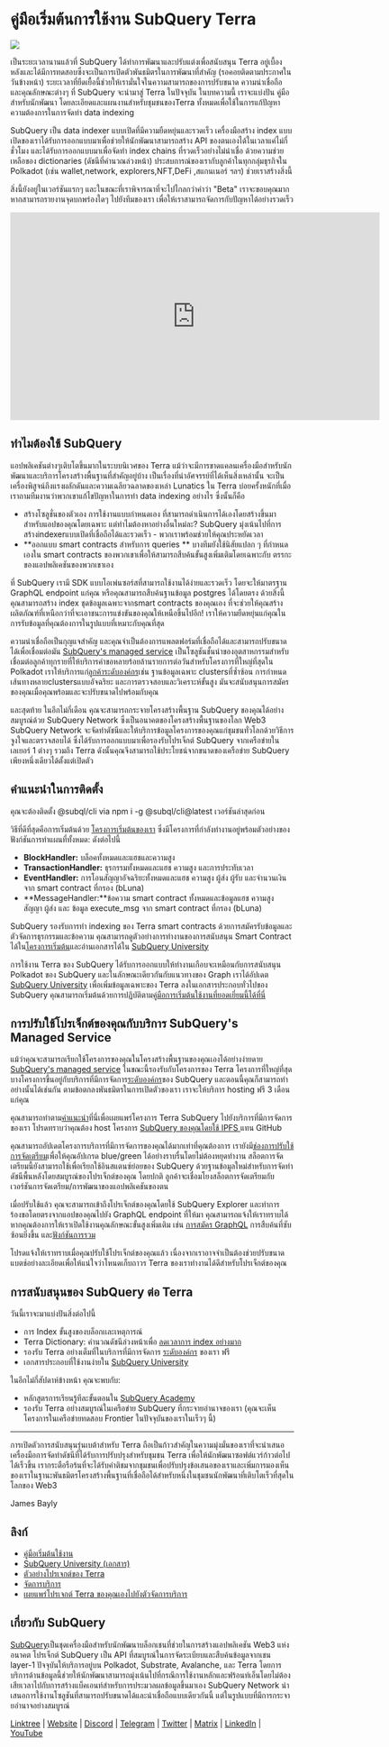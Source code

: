 # คู่มือเริ่มต้นการใช้งาน SubQuery Terra

![](https://miro.medium.com/max/1400/1*DiTE9KuzH0xHLojzGWxOuw.png)

เป็นระยะเวลานานแล้วที่ SubQuery ได้ทำการพัฒนาและปรับแต่งเพื่อสนับสนุน Terra อยู่เบื้องหลังและได้มีการทดสอบซึ่งจะเป็นการเปิดตัวพันธมิตรในการพัฒนาที่สำคัญ (รอคอยติดตามประกาศในวันข้างหน้า) ระยะเวลาที่ยืดเยื้อนี้ช่วยให้เรามั่นใจในความสามารถของการปรับขนาด ความน่าเชื่อถือ และคุณลักษณะต่างๆ ที่ SubQuery จะนำมาสู่ Terra ในปัจจุบัน ในบทความนี้ เราจะแบ่งปัน คู่มือสำหรับนักพัฒนา โดยละเอียดและแผนงานสำหรับชุมชนของTerra ทั้งหมดเพื่อใช้ในการแก้ปัญหาความต้องการในการจัดทำ data indexing

SubQuery เป็น data indexer แบบเปิดที่มีความยืดหยุ่นและรวดเร็ว เครื่องมือสร้าง index แบบเปิดของเราได้รับการออกแบบมาเพื่อช่วยให้นักพัฒนาสามารถสร้าง API ของตนเองได้ในเวลาแค่ไม่กี่ชั่วโมง และได้รับการออกแบบมาเพื่อจัดทำ index chains ที่รวดเร็วอย่างไม่น่าเชื่อ ด้วยความช่วยเหลือของ dictionaries (ดัชนีที่คำนวณล่วงหน้า) ประสบการณ์ของเรากับลูกค้าในทุกกลุ่มธุรกิจใน Polkadot (เช่น wallet,network, explorers,NFT,DeFi ,สแกนเนอร์ ฯลฯ) ช่วยเราสร้างสิ่งนี้

สิ่งนี้ยังอยู่ในเวอร์ชันแรกๆ และในขณะที่เราพิจารณาที่จะไปไกลกว่าคำว่า "Beta" เราจะขอบคุณมากหากสามารถรายงานจุดบกพร่องใดๆ ไปยังทีมของเรา เพื่อให้เราสามารถจัดการกับปัญหาได้อย่างรวดเร็ว

<iframe width="656" height="369" src="https://www.youtube.com/embed/dS7h3isQCeA" title="วิดีโอ YouTube" frameborder="0" allow="accelerometer; autoplay; clipboard-write; encrypted-media; gyroscope; picture-in-picture" allowfullscreen></iframe>

## ทำไมต้องใช้ SubQuery

แอปพลิเคชันต่างๆเติบโตขึ้นมากในระบบนิเวศของ Terra แม้ว่าจะมีการขาดแคลนเครื่องมือสำหรับนักพัฒนาและบริการโครงสร้างพื้นฐานที่สำคัญอยู่บ้าง เป็นเรื่องที่น่าอัศจรรย์ที่ได้เห็นสิ่งเหล่านั้น จะเป็นเครื่องพิสูจน์ถึงแรงผลักดันและความเฉลียวฉลาดของเหล่า Lunatics ใน Terra บ่อยครั้งหนักที่เมื่อเราถามทีมงานว่าพวกเขาแก้ไขปัญหาในการทำ data indexing อย่างไร ซึ่งนั้นก็คือ

- สร้างโซลูชั่นของตัวเอง การใช้งานแบบกำหนดเอง ที่สามารถดำเนินการได้เองโดยสร้างขึ้นมาสำหรับแอปของคุณโดยเฉพาะ แต่ทำไมต้องหาอย่างอื่นใหม่ละ? SubQuery มุ่งเน้นไปที่การสร้างindexerแบบเปิดที่เชื่อถือได้และรวดเร็ว - พวกเราพร้อมช่วยให้คุณประหยัดเวลา
- **ออกแบบ smart contracts สำหรับการ queries ** บางทีมยังใช้นิสัยแปลก ๆ ที่กำหนดเองใน smart contracts ของพวกเขาเพื่อให้สามารถสืบค้นขั้นสูงเพิ่มเติมโดยเฉพาะกับ ตรรกะของแอปพลิเคชันของพวกเขาเอง

ที่ SubQuery เรามี SDK แบบโอเพ่นซอร์สที่สามารถใช้งานได้ง่ายและรวดเร็ว โดยจะให้มาตรฐาน  GraphQL endpoint แก่คุณ หรือคุณสามารถสืบค้นฐานข้อมูล postgres ได้โดยตรง ด้วยสิ่งนี้ คุณสามารถสร้าง index ชุดข้อมูลเฉพาะจากsmart contracts ของคุณเอง ที่จะช่วยให้คุณสร้างผลิตภัณฑ์ที่เหนือกว่าที่จะเอาชนะการแข่งขันของคุณให้เหนือขึ้นไปอีก! เราให้ความยืดหยุ่นแก่คุณในการรับข้อมูลที่คุณต้องการในรูปแบบที่เหมาะกับคุณที่สุด

ความน่าเชื่อถือเป็นกุญแจสำคัญ และคุณจำเป็นต้องการแพลตฟอร์มที่เชื่อถือได้และสามารถปรับขนาดได้เพื่อเชื่อมต่อมัน [SubQuery's managed service](https://subquery.network/managedservices) เป็นโซลูชันชั้นนำของอุตสาหกรรมสำหรับเชื่อมต่อลูกค้าทุกรายที่ให้บริการคำขอหลายร้อยล้านรายการต่อวันสำหรับโครงการที่ใหญ่ที่สุดใน Polkadot เราให้บริการแก่[ลูกค้าระดับองค์กร](./20211228-enterprise-hosted.md)เช่น ฐานข้อมูลเฉพาะ clustersที่ซ้ำซ้อน การกำหนดเส้นทางหลายclustersแบบอัจฉริยะ และการตรวจสอบและวิเคราะห์ขั้นสูง มันจะสนับสนุนการสมัครของคุณเมื่อคุณพร้อมและจะปรับขนาดไปพร้อมกับคุณ

และสุดท้าย ในอีกไม่กี่เดือน คุณจะสามารถกระจายโครงสร้างพื้นฐาน SubQuery ของคุณได้อย่างสมบูรณ์ด้วย SubQuery Network ซึ่งเป็นอนาคตของโครงสร้างพื้นฐานของโลก Web3 SubQuery Network จะจัดทำดัชนีและให้บริการข้อมูลโครงการของคุณแก่ชุมชนทั่วโลกด้วยวิธีการจูงใจและตรวจสอบได้ ซึ่งได้รับการออกแบบมาเพื่อรองรับโปรเจ็กต์ SubQuery จากเครือข่ายในเลเยอร์ 1 ต่างๆ รวมถึง Terra ดังนั้นคุณจึงสามารถใช้ประโยชน์จากขนาดของเครือข่าย SubQuery เพียงหนึ่งเดียวได้ตั้งแต่เปิดตัว

## คำแนะนำในการติดตั้ง

คุณจะต้องติดตั้ง @subql/cli via npm i -g @subql/cli@latest เวอร์ชันล่าสุดก่อน

วิธีที่ดีที่สุดคือการเริ่มต้นด้วย [โครงการเริ่มต้นของเรา](https://github.com/subquery/terra-subql-starter) ซึ่งมีโครงการที่กำลังทำงานอยู่พร้อมตัวอย่างของฟังก์ชันการทำแผนที่ทั้งหมด: ดังต่อไปนี้

- **BlockHandler:** บล็อคทั้งหมดและแฮชและความสูง
- **TransactionHandler:** ธุรกรรมทั้งหมดและแฮช ความสูง และการประทับเวลา
- **EventHandler:** การโอนสัญญาอัจฉริยะทั้งหมดและแฮช ความสูง ผู้ส่ง ผู้รับ และจำนวนเงินจาก smart contract ที่กรอง (bLuna)
- **MessageHandler:**ข้อความ smart contract ทั้งหมดและข้อมูลแฮช ความสูง สัญญา ผู้ส่ง และ ข้อมูล execute_msg จาก smart contract ที่กรอง (bLuna)

SubQuery รองรับการทำ indexing ของ Terra smart contracts ด้วยการสมัครรับข้อมูลและตัวจัดการธุรกรรมและข้อความ คุณสามารถดูตัวอย่างการทำงานของการสนับสนุน Smart Contract ได้ใน[โครงการเริ่มต้น](https://github.com/subquery/terra-subql-starter)และอ่านเอกสารได้ใน [SubQuery University](http://localhost:8080/build/manifest.html#mapping-handlers-and-filters)

การใช้งาน Terra ของ SubQuery ได้รับการออกแบบให้ทำงานเกือบจะเหมือนกับการสนับสนุน Polkadot ของ SubQuery และในลักษณะเดียวกันกับแนวทางของ Graph เราได้อัปเดต [SubQuery University](https://university.subquery.network/) เพื่อเพิ่มข้อมูลเฉพาะของ Terra ลงในเอกสารประกอบทั่วไปของ SubQuery  คุณสามารถเริ่มต้นด้วยการปฏิบัติตาม[คู่มือการเริ่มต้นใช้งานที่ยอดเยี่ยมนี้ได้ที่นี่](http://university.subquery.network/quickstart/quickstart-terra.html)

## การปรับใช้โปรเจ็กต์ของคุณกับบริการ SubQuery's Managed Service

แม้ว่าคุณจะสามารถเรียกใช้โครงการของคุณในโครงสร้างพื้นฐานของคุณเองได้อย่างง่ายดาย [SubQuery's managed service](https://subquery.network/managedservices) ในขณะนี้รองรับกับโครงการของ Terra โครงการที่ใหญ่ที่สุดบางโครงการขึ้นอยู่กับบริการที่มีการจัดการ[ระดับองค์กร](./20211228-enterprise-hosted.md)ของ SubQuery และตอนนี้คุณก็สามารถทำอย่างนั้นได้เช่นกัน ตามข้อตกลงพันธมิตรในการเปิดตัวของเรา เราจะให้บริการ hosting ฟรี 3 เดือนแก่คุณ

คุณสามารถทำตาม[คำแนะนำ](https://university.subquery.network/run_publish/publish.html)ที่นี่เพื่อเผยแพร่โครงการ Terra SubQuery ไปยังบริการที่มีการจัดการของเรา โปรดทราบว่าคุณต้อง host โครงการ [SubQuery ของคุณโดยใช้ IPFS ](https://university.subquery.network/run_publish/publish.html)แทน GitHub

คุณสามารถอัปเดตโครงการบริการที่มีการจัดการของคุณได้มากเท่าที่คุณต้องการ เรายังมี[ช่องการปรับใช้การจัดเตรียม](./20210604-Deployment-Slots-are-here-for-SubQuery-Projects.md)เพื่อให้คุณอัปเกรด blue/green ได้อย่างราบรื่นโดยไม่ต้องหยุดทำงาน สล็อตการจัดเตรียมนี้ยังสามารถใช้เพื่อเรียกใช้อินสแตนซ์ย่อยของ SubQuery ด้วยฐานข้อมูลใหม่สำหรับการจัดทำดัชนีพื้นหลังโดยสมบูรณ์ของโปรเจ็กต์ของคุณ โดยปกติ ลูกค้าจะเชื่อมโยงสล็อตการจัดเตรียมกับเวอร์ชันการจัดเตรียม/การพัฒนาของแอปพลิเคชันของตน

เมื่อปรับใช้แล้ว คุณจะสามารถเข้าถึงโปรเจ็กต์ของคุณโดยใช้ SubQuery Explorer และทำการร้องขอโดยตรงจากแอปของคุณไปยัง GraphQL endpoint ที่ให้มา คุณสามารถแจ้งให้เราทราบได้ หากคุณต้องการให้เราเปิดใช้งานคุณลักษณะขั้นสูงเพิ่มเติม เช่น [การสมัคร GraphQL](https://university.subquery.network/run_publish/subscription.html) การสืบค้นที่ซับซ้อนยิ่งขึ้น และ[ฟังก์ชันการรวม](https://university.subquery.network/run_publish/aggregate.html)

โปรดแจ้งให้เราทราบเมื่อคุณปรับใช้โปรเจ็กต์ของคุณแล้ว เนื่องจากเราอาจจำเป็นต้องช่วยปรับขนาดแบตช์อย่างละเอียดเพื่อให้แน่ใจว่าโหนดเก็บถาวร Terra ของเราทำงานได้ดีสำหรับโปรเจ็กต์ของคุณ

## การสนับสนุนของ SubQuery ต่อ Terra

วันนี้เราจะมาแบ่งปันสิ่งต่อไปนี้

-   การ Index ขั้นสูงของบล็อกเเละเหตุการณ์
-   Terra Dictionary: คำนวณดัชนีล่วงหน้าเพื่อ [ลดเวลาการ index อย่างมาก](./20210630-SubQuery-Just-Got-a-lot-Faster-with-the-Dictionary.md)
-   รองรับ Terra อย่างเต็มที่ในบริการที่มีการจัดการ [ระดับองค์กร](./20211228-enterprise-hosted.md) ของเรา ฟรี
-   เอกสารประกอบที่ใช้งานง่ายใน [SubQuery University](https://university.subquery.network/)

ในอีกไม่กี่สัปดาห์ข้างหน้า คุณจะพบกับ:

-   หลักสูตรการเรียนรู้ทีละขั้นตอนใน [SubQuery Academy](https://blog.subquery.network/blogs/20211018-subquery-launches-the-subquery-academy.html)
-   รองรับ Terra อย่างสมบูรณ์ในเครือข่าย SubQuery ที่กระจายอำนาจของเรา (คุณจะเห็นโครงการในเครือข่ายทดสอบ Frontier ในปัจจุบันของเราในเร็วๆ นี้)

---

การเปิดตัวการสนับสนุนรุ่นเบต้าสำหรับ Terra ถือเป็นก้าวสำคัญในความมุ่งมั่นของเราที่จะนำเสนอเครื่องมือการจัดทำดัชนีที่ได้รับการปรับปรุงสำหรับชุมชน Terra เพื่อให้นักพัฒนาซอฟต์แวร์ก้าวต่อไปได้เร็วขึ้น เรากระตือรือร้นที่จะได้รับคำติชมจากชุมชนเพื่อปรับปรุงข้อเสนอของเราและเพิ่มการมองเห็นของเราในฐานะพันธมิตรโครงสร้างพื้นฐานที่เชื่อถือได้สำหรับหนึ่งในชุมชนนักพัฒนาที่เติบโตเร็วที่สุดในโลกของ Web3

James Bayly

## ลิงก์

-   [คู่มือเริ่มต้นใช้งาน](https://university.subquery.network/quickstart/quickstart-terra.html)
-   [SubQuery University (เอกสาร)](https://university.subquery.network/)
-   [ตัวอย่างโปรเจกต์ของ Terra](https://github.com/subquery/terra-subql-starter)
-   [จัดการบริการ](https://explorer.subquery.network/)
-   [เผยแพร่โปรเจกต์ Terra ของคุณเองไปยังตัวจัดการบริการ](https://project.subquery.network/)

## เกี่ยวกับ SubQuery

[SubQuery](https://subquery.network/)เป็นชุดเครื่องมือสำหรับนักพัฒนาบล็อกเชนที่ช่วยในการสร้างแอปพลิเคชัน Web3 แห่งอนาคต โปรเจ็กต์ SubQuery เป็น API ที่สมบูรณ์ในการจัดระเบียบและสืบค้นข้อมูลจากเชน layer-1 ปัจจุบันให้บริการอยู่บน Polkadot, Substrate, Avalanche, และ Terra โดยการบริการด้านข้อมูลนี้ช่วยให้นักพัฒนาสามารถมุ่งเน้นไปที่กรณีการใช้งานหลักและฟร้อนท์เอ็นโดยไม่ต้องเสียเวลาไปกับการสร้างแบ็คเอนท์สำหรับการประมวลผลข้อมูลขึ้นมาเอง SubQuery Network นำเสนอการใช้งานโซลูชันที่สามารถปรับขนาดได้และน่าเชื่อถือแบบเดียวกันนี้ แต่ในรูปแบบที่มีการกระจายอำนาจอย่างสมบูรณ์

​[Linktree](https://linktr.ee/subquerynetwork) | [Website](https://subquery.network/) | [Discord](https://discord.com/invite/78zg8aBSMG) | [Telegram](https://t.me/subquerynetwork) | [Twitter](https://twitter.com/subquerynetwork) | [Matrix](https://matrix.to/#/#subquery:matrix.org) | [LinkedIn](https://www.linkedin.com/company/subquery) | [YouTube](https://www.youtube.com/channel/UCi1a6NUUjegcLHDFLr7CqLw)
